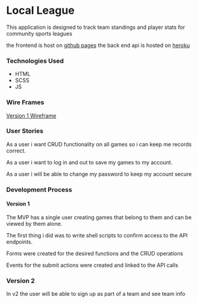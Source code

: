 # Local League

This application is designed to track team standings and player stats
for community sports leagues

the frontend is host on [github pages](https://skinnybuff.github.io/local-league-frontend/)
the back end api is hosted on [heroku](https://local-league.herokuapp.com/)

### Technologies Used
- HTML
- SCSS
- JS

### Wire Frames
[  Version 1 Wireframe](https://github.com/skinnybuff/local-league-frontend/blob/master/wireframes/local_league_wireframes.pdf)
### User Stories
As a user i want  CRUD functionality on all games so i can keep me records correct.

As a user i want to log in and out to save my games to my account.

As a user i will be able to change my password to keep my account secure


### Development Process
#### Version 1
The MVP has a single user creating games that belong to them and can be viewed by them alone.

The first thing i did was to write shell scripts to confirm access to the API endpoints.

Forms were created for the desired functions and the CRUD operations

Events for the submit actions were created and linked to the API calls

### Version 2
In v2 the user will be able to sign up as part of a team and see team info
